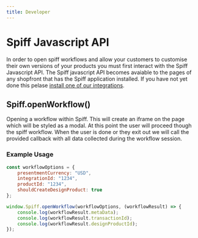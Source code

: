 ```yaml
---
title: Developer
---
```


# Spiff Javascript API

In order to open spiff workflows and allow your customers to customise their own versions of your products you must first interact with the Spiff Javascript API. The Spiff javascript API becomes avaiable to the pages of any shopfront that has the Spiff application installed. If you have not yet done this pelase [install one of our integrations](/quick-start).

## Spiff.openWorkflow()

Opening a workflow within Spiff. This will create an iframe on the page which will be styled as a modal. At this point the user will proceed though the spiff workflow. When the user is done or they exit out we will call the provided callback with all data collected during the workflow session.

### Example Usage

```javascript
const workflowOptions = {
	presentmentCurrency: "USD",
    integrationId: "1234",
    productId: "1234",
    shouldCreateDesignProduct: true
};

window.Spiff.openWorkflow(workflowOptions, (workflowResult) => {
    console.log(workflowResult.metaData);
    console.log(workflowResult.transactionId);
    console.log(workflowResult.designProductId);
});
```